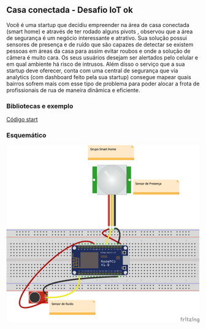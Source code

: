 ## Casa conectada - Desafio IoT ok

Você é uma startup que decidiu empreender na área de casa conectada (smart home) e através de ter rodado alguns pivots , observou que a área de segurança é um negócio interessante e atrativo. Sua solução possui sensores de presença e de ruído que são capazes de detectar se existem pessoas em áreas da casa para assim evitar roubos e onde a solução de câmera é muito cara. Os seus usuários desejam ser alertados pelo celular e em qual ambiente há risco de intrusos. Além disso o serviço que a sua startup deve oferecer, conta com uma central de segurança que via analytics (com dashboard feito pela sua startup) consegue mapear quais bairros sofrem mais com esse tipo de problema para poder alocar a frota de profissionais de rua de maneira dinâmica e eficiente.

### Bibliotecas e exemplo

[Código start](http://)

### Esquemático

<img src="https://raw.githubusercontent.com/IoTLabFIAP/iotlabfiap-grupos/master/images/Smart_Home_bb.png"/>
